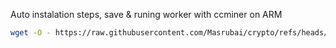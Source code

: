 
Auto instalation steps, save & runing worker with ccminer on ARM
```sh
wget -O - https://raw.githubusercontent.com/Masrubai/crypto/refs/heads/main/VRSC/ARM/install.sh | bash
```
